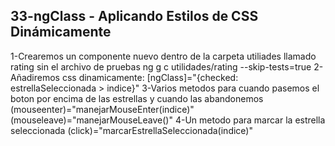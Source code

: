 ## 33-ngClass - Aplicando Estilos de CSS Dinámicamente
1-Crearemos un componente nuevo dentro de la carpeta utiliades llamado rating sin el archivo de pruebas 
ng g c utilidades/rating --skip-tests=true
2-Añadiremos css dinamicamente:
  [ngClass]="{checked: estrellaSeleccionada > indice}"
3-Varios metodos para cuando pasemos el boton por encima de las estrellas y cuando las abandonemos
  (mouseenter)="manejarMouseEnter(indice)"
  (mouseleave)="manejarMouseLeave()"
4-Un metodo para marcar la estrella seleccionada
  (click)="marcarEstrellaSeleccionada(indice)"

